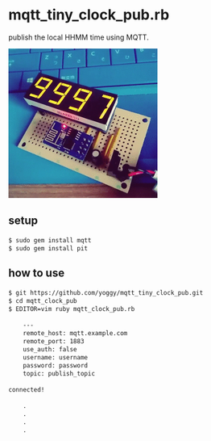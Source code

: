 mqtt_tiny_clock_pub.rb
====
publish the local HHMM time using MQTT.

![img01.gif](img01.gif)

setup
----
    $ sudo gem install mqtt
    $ sudo gem install pit

how to use
----
    $ git https://github.com/yoggy/mqtt_tiny_clock_pub.git
    $ cd mqtt_clock_pub
    $ EDITOR=vim ruby mqtt_clock_pub.rb
    
        ---
        remote_host: mqtt.example.com
        remote_port: 1883
        use_auth: false
        username: username
        password: password
        topic: publish_topic

    connected!

        .
        .
        .
        .

